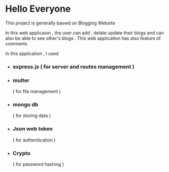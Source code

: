 <h1>Hello Everyone </h1>
<p>This project is generally baswd on Blogging Website </p>
<p>In this web applicaion , the user can add , delate update their blogs and can also be able to see other's blogs . This web application has also feature of comments </p>


<p>In this application , I used </p>
<ul>
  <li><h3>express.js ( for server and routes management )</h3></li>
  <li><h3>multer</h3>  ( for file management )</li>
  <li><h3>mongo db</h3>( for storing data )</li>
  <li><h3>Json web token</h3>( for authentication )</li>
  <li><h3>Crypto</h3>( for password hashing )</li>
</ul>
